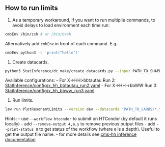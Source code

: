 ## How to run limits
1. As a temporary workaround, if you want to run multiplie commands, to avoid delays to load environment each time run:
  ```sh
  cmbEnv /bin/zsh # or /bin/bash
  ```
  Alternatively add `cmbEnv` in front of each command. E.g.
  ```sh
  cmbEnv python3 -c 'print("hello")'
  ```

1. Create datacards.
  ```sh
  python3 StatInference/dc_make/create_datacards.py --input PATH_TO_SHAPES  --output PATH_TO_CARDS --config PATH_TO_CONFIG
  ```
  Available configurations:
    - For X->HH>bbtautau Run 2: [StatInference/config/x_hh_bbtautau_run2.yaml](https://github.com/cms-flaf/StatInference/blob/main/config/x_hh_bbtautau_run2.yaml)
    - For X->HH->bbWW Run 3: [StatInference/config/x_hh_bbww_run3.yaml](https://github.com/cms-flaf/StatInference/blob/main/config/x_hh_bbww_run3.yaml)

1. Run limits.
  ```sh
  law run PlotResonantLimits --version dev --datacards 'PATH_TO_CARDS/*.txt' --xsec fb --y-log
  ```
  Hints:
    - use `--workflow htcondor` to submit on HTCondor (by default it runs locally)
    - add `--remove-output 4,a,y` to remove previous output files
    - add `--print-status 0` to get status of the workflow (where `0` is a depth). Useful to get the output file name.
    - for more details see [cms-hh inference documentation](https://cms-hh.web.cern.ch/tools/inference/)
